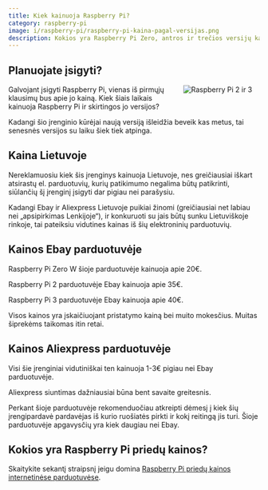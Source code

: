```yaml
---
title: Kiek kainuoja Raspberry Pi?
category: raspberry-pi
image: i/raspberry-pi/raspberry-pi-kaina-pagal-versijas.png
description: Kokios yra Raspberry Pi Zero, antros ir trečios versijų kainos el. parduotuvėse ebay / aliexpress.
---
```


## Planuojate įsigyti?

<img src="/i/raspberry_pi_1_ir_3.png" align="right" title="Raspberry Pi 2 ir 3" alt="Raspberry Pi 2 ir 3" style="margin: 0 15px 15px 15px; max-width: 50%" class="text-center text-md-right" />

Galvojant įsigyti Raspberry Pi, vienas iš pirmųjų klausimų bus apie jo kainą. Kiek šiais laikais kainuoja Raspberry Pi ir skirtingos jo versijos?

Kadangi šio įrenginio kūrėjai naują versiją išleidžia beveik kas metus, tai senesnės versijos su laiku šiek tiek atpinga.

## Kaina Lietuvoje

Nereklamuosiu kiek šis įrenginys kainuoja Lietuvoje, nes greičiausiai iškart atsirastų el. parduotuvių, kurių patikimumo negalima būtų patikrinti, siūlančių šį įrenginį įsigyti dar pigiau nei parašysiu.

Kadangi Ebay ir Aliexpress Lietuvoje puikiai žinomi (greičiausiai net labiau nei „apsipirkimas Lenkijoje“), ir konkuruoti su jais būtų sunku Lietuviškoje rinkoje, tai pateiksiu vidutines kainas iš šių elektroninių parduotuvių.

## Kainos Ebay parduotuvėje

Raspberry Pi Zero W šioje parduotuvėje kainuoja apie 20€.

Raspberry Pi 2 parduotuvėje Ebay kainuoja apie 35€.

Raspberry Pi 3 parduotuvėje Ebay kainuoja apie 40€.

Visos kainos yra įskaičiuojant pristatymo kainą bei muito mokesčius. Muitas šiprekėms taikomas itin retai.</p>

## Kainos Aliexpress parduotuvėje

Visi šie įrenginiai vidutiniškai ten kainuoja 1-3€ pigiau nei Ebay parduotuvėje.

Aliexpress siuntimas dažniausiai būna bent savaite greitesnis.

Perkant šioje parduotuvėje rekomenduočiau atkreipti dėmesį į kiek šių įrengipardavė pardavėjas iš kurio ruošiatės pirkti ir kokį reitingą jis turi. Šioje parduotuvėje apgavysčių yra kiek daugiau nei Ebay.</p>

## Kokios yra Raspberry Pi priedų kainos?

Skaitykite sekantį straipsnį jeigu domina [Raspberry Pi priedų kainos internetinėse parduotuvėse](/raspberry-pi/kiek-kainuoja-raspberry-pi-priedai).

